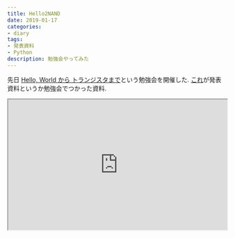 ```yaml
---
title: Hello2NAND
date: 2019-01-17
categories:
- diary
tags:
- 発表資料
- Python
description: 勉強会やってみた
---
```


先日 [Hello, World から トランジスタまで](https://connpass.com/event/115301/)という勉強会を開催した. [これ](https://koka831.github.io/slide/hello2nand/)が発表資料というか勉強会でつかった資料.
<iframe src="https://koka831.github.io/slide/hello2nand/" width="100%" height="300px" />

会場を提供してくださった[Nefrock](https://www.nefrock.com/)さんありがとうございます.

---

勉強会を開催した目的は主に自分が発表練習をしたい,という個人的なものだけど, 
今までいくつか勉強会に参加した経験から, 自分がやるならどういう勉強会にしたいかというのを考えていて, 今回はそれを試す場でもあった.

- 聴講者側の受け身感を減らしたい
- 発表者側のメリットを高めたい

つまるところ参加者全体がフラットに利益を享受できる場にしたかった.  

聴講者の受け身感, これは勉強会に参加して分かった気になって帰ることなく, その場で疑問をできる限り解消してほしい.

そして発表者には, 発表という行為自体の利益に加えて, 技術的なフィードバックを多く受け取って欲しい.


発表者は元々発表するという行為自体が当人のメリットになっているものの, その利益は主にプレゼンスキルであったり登壇経験であったりで, 技術的な利益は発表資料をつくる時に曖昧な部分を自分で調べて解消している, という程度である.  
この時点で各々の知識量において, 発表者 > 聴講者 の構図ができてしまっている.  

知識というのは聴講者$\in$発表者ではなく, 聴講者$\cap$発表者 な部分があるだけで, 聴講者がしっているけど発表者が知らない内容はザラにある.
その上で勉強会では聴講者が知らなくて発表者が知っている内容が発表される.

そうではなく双方向の知識の交換があるべきだと思う.

大学の輪講は自分の理想形に近かった.
発表者側は発表後, 発表中に~~マサカリ~~フィードバックが貰える. 聴講者側は気軽に質問を投げられる. この質問自体もお互いの共通認識の共有になる. andでしかなかった共通認識がorにまで広がる.

---

勉強会で輪講を再現するにはなにが必要か. 今回は質問しやすい空気感が必要だと仮定して開催してみた.
質問者が発表を遮ることをためらわない規模感はどれくらいなのか. また発表者が質問したい人を見つけられるのはどれくらいの人数が限度なのか.
まずは控えめに発表者3人, 聴講者3人としてみた.  
当日の参加者は発表者2人, 聴講者2人だったが結果的にこれは正解だった.
会場を提供してくれた会社の方々も参加してくれたのだが, 全員がつよつよだったのである種教授陣に囲まれながらの輪講ができあがった.


発表内容自体はここでは触れないが, 聴講者は2人とも発表内容のレイヤーを専門としていない.
けれど沢山の質問をしてもらえた. 終わった後にも楽しんでもらえた旨をDMで頂いたので, やってよかったと思う. ぼくは結構鋭いマサカリを食らってしんだ.


---

おわりに

会場を提供してくださっただけでなく楽しんで参加してくれたNefrockの皆さん, 参加してくれた両名, そして企画をめっちゃやってくれたatsuki, どうもありがとう.
